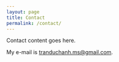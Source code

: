 ```yaml
---
layout: page
title: Contact
permalink: /contact/
---
```


Contact content goes here.

My e-mail is [tranduchanh.ms@gmail.com](mailto:tranduchanh.ms@gmail.com).